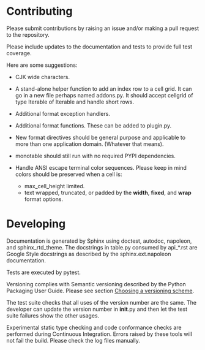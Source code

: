 # Contributing

Please submit contributions by raising an issue and/or making a pull
request to the repository.

Please include updates to the documentation and tests to provide
full test coverage.

Here are some suggestions:

* CJK wide characters.
* A stand-alone helper function to add an index row to a cell grid.  It
  can go in a new file perhaps named addons.py.  It should accept
  cellgrid of type Iterable of Iterable and handle short rows.
* Additional format exception handlers.
* Additional format functions.  These can be added to plugin.py.
* New format directives should be general purpose
  and applicable to more than one application domain.  (Whatever that
  means).
* monotable should still run with no required PYPI dependencies.
* Handle ANSI escape terminal color sequences.  Please keep in mind colors
  should be preserved when a cell is:

  * max_cell_height limited.
  * text wrapped, truncated, or padded by the **width**, **fixed**,
    and **wrap** format options.

# Developing

Documentation is generated by Sphinx using doctest, autodoc,
napoleon, and sphinx_rtd_theme.  The docstrings in table.py consumed
by api_*.rst are Google Style docstrings as described by the
sphinx.ext.napoleon documentation.

Tests are executed by pytest.

Versioning complies with Semantic versioning described by
the Python Packaging User Guide.  Please see section
[Choosing a versioning scheme](
https://packaging.python.org/distributing/#choosing-a-versioning-scheme).

The test suite checks that all uses of the
version number are the same.  The developer can update the version number
in __init__.py and then let the test suite failures show the other usages.

Experimental static type checking and code conformance checks are performed
during Continuous Integration.  Errors raised by these tools will not
fail the build.  Please check the log files manually.
